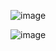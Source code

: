 ![image](https://github.com/prashantjagtap2909/CS50/assets/93985255/44cbd0c4-b209-4219-a2b1-f2c55bb17aa3)

![image](https://github.com/prashantjagtap2909/CS50/assets/93985255/f5d41b82-1df5-4542-8812-843bd457fbbf)
